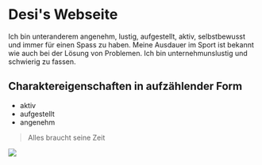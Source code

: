 # Desi's Webseite

Ich bin unteranderem angenehm, lustig, aufgestellt, aktiv, selbstbewusst und immer für einen Spass zu haben. Meine Ausdauer im Sport ist bekannt wie auch bei der Lösung von Problemen. Ich bin unternehmunslustig und schwierig zu fassen.

## Charaktereigenschaften in aufzählender Form
* aktiv
* aufgestellt
* angenehm

> Alles braucht seine Zeit

<img src="https://images.unsplash.com/photo-1501555088652-021faa106b9b?ixlib=rb-1.2.1&ixid=eyJhcHBfaWQiOjEyMDd9&auto=format&fit=crop&w=1353&q=80"/>
